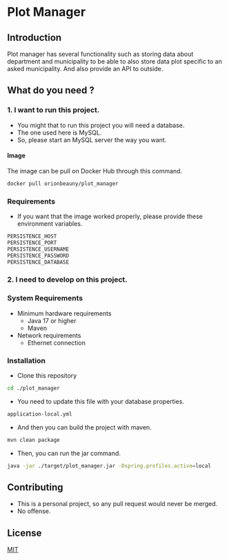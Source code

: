 # Plot Manager

## Introduction

Plot manager has several functionality such as storing data about department and municipality to be able to also store data plot specific to an asked municipality. And also provide an API to outside. 

## What do you need ?

### 1. I want to run this project.

* You might that to run this project you will need a database.
* The one used here is MySQL.
* So, please start an MySQL server the way you want.

#### Image

The image can be pull on Docker Hub through this command.

```bash
docker pull orionbeauny/plot_manager
```

### Requirements

- If you want that the image worked properly, please provide these environment variables.

```bash
PERSISTENCE_HOST
PERSISTENCE_PORT
PERSISTENCE_USERNAME
PERSISTENCE_PASSWORD
PERSISTENCE_DATABASE
```

### 2. I need to develop on this project.

### System Requirements

- Minimum hardware requirements
    - Java 17 or higher
    - Maven
- Network requirements
    - Ethernet connection

### Installation

- Clone this repository

```bash
cd ./plot_manager
```

- You need to update this file with your database properties.

```bash
application-local.yml
```

- And then you can build the project with maven.

```bash
mvn clean package
```

- Then, you can run the jar command.

```bash
java -jar ./target/plot_manager.jar -Dspring.profiles.active=local
```

## Contributing

- This is a personal project, so any pull request would never be merged.
- No offense.

## License

[MIT](https://choosealicense.com/licenses/mit/)